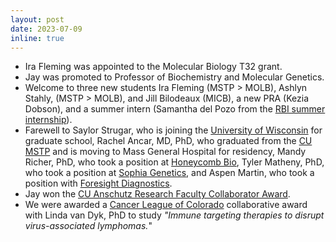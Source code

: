 ```yaml
---
layout: post
date: 2023-07-09
inline: true
---
```


- Ira Fleming was appointed to the Molecular Biology T32 grant.
- Jay was promoted to Professor of Biochemistry and Molecular Genetics.
- Welcome to three new students Ira Fleming (MSTP > MOLB), Ashlyn Stahly, (MSTP > MOLB), and Jill Bilodeaux (MICB), a new PRA (Kezia Dobson), and a summer intern (Samantha del Pozo from the [RBI summer internship](https://medschool.cuanschutz.edu/rbi/training-and-education/summer-internship-program/about)).
- Farewell to Saylor Strugar, who is joining the [University of Wisconsin](https://ipib.wisc.edu/) for graduate school, Rachel Ancar, MD, PhD, who graduated from the [CU MSTP](https://medschool.cuanschutz.edu/mstp) and is moving to Mass General Hospital for residency, Mandy Richer, PhD, who took a position at [Honeycomb Bio](https://honeycomb.bio/), Tyler Matheny, PhD, who took a position at [Sophia Genetics](https://www.sophiagenetics.com/), and Aspen Martin, who took a position with [Foresight Diagnostics](https://foresight-dx.com/).
- Jay won the [CU Anschutz Research Faculty Collaborator Award](https://research.cuanschutz.edu/university-research/news-events/research-awards-ceremony#ac-research-administration-award-7?utm_source=miragenews&utm_medium=miragenews&utm_campaign=news).
- We were awarded a [Cancer League of Colorado](https://www.cancerleague.org/) collaborative award with Linda van Dyk, PhD to study *"Immune targeting therapies to disrupt virus-associated lymphomas.*"
